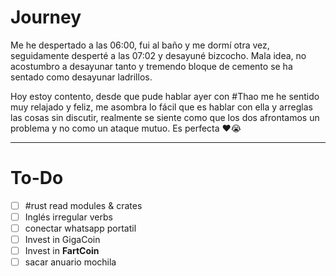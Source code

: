 # Journey 

Me he despertado a las 06:00, fui al baño y me dormí otra vez, seguidamente desperté a las 07:02 y desayuné bizcocho. Mala idea,  no acostumbro a desayunar tanto y tremendo bloque de cemento se ha sentado como desayunar ladrillos.


Hoy estoy contento, desde que pude hablar ayer con #Thao me he sentido muy relajado y feliz, me asombra lo fácil que es hablar con ella y arreglas las cosas sin discutir, realmente se siente como que los dos afrontamos un problema y no como un ataque mutuo. Es perfecta ❤️😭

---
# To-Do

- [ ] #rust read modules & crates
- [ ] Inglés irregular verbs
- [ ]  conectar whatsapp portatil
- [ ] Invest in GigaCoin
- [ ] Invest in **FartCoin**
- [ ] sacar anuario mochila